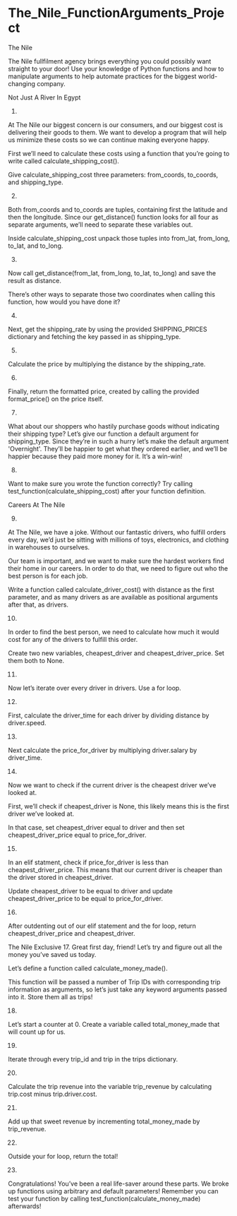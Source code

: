 # The_Nile_FunctionArguments_Project

The Nile

The Nile fullfilment agency brings everything you could possibly want straight to your door! Use your knowledge of Python functions and how to manipulate arguments to help automate practices for the biggest world-changing company.


Not Just A River In Egypt

1.
At The Nile our biggest concern is our consumers, and our biggest cost is delivering their goods to them. We want to develop a program that will help us minimize these costs so we can continue making everyone happy.

First we’ll need to calculate these costs using a function that you’re going to write called calculate_shipping_cost().

Give calculate_shipping_cost three parameters: from_coords, to_coords, and shipping_type.



2.
Both from_coords and to_coords are tuples, containing first the latitude and then the longitude. Since our get_distance() function looks for all four as separate arguments, we’ll need to separate these variables out.

Inside calculate_shipping_cost unpack those tuples into from_lat, from_long, to_lat, and to_long.



3.
Now call get_distance(from_lat, from_long, to_lat, to_long) and save the result as distance.

There’s other ways to separate those two coordinates when calling this function, how would you have done it?



4.
Next, get the shipping_rate by using the provided SHIPPING_PRICES dictionary and fetching the key passed in as shipping_type.


5.
Calculate the price by multiplying the distance by the shipping_rate.

6.
Finally, return the formatted price, created by calling the provided format_price() on the price itself.


7.
What about our shoppers who hastily purchase goods without indicating their shipping type? Let’s give our function a default argument for shipping_type. Since they’re in such a hurry let’s make the default argument 'Overnight'. They’ll be happier to get what they ordered earlier, and we’ll be happier because they paid more money for it. It’s a win-win!

8.
Want to make sure you wrote the function correctly? Try calling test_function(calculate_shipping_cost) after your function definition.

Careers At The Nile

9.
At The Nile, we have a joke. Without our fantastic drivers, who fulfill orders every day, we’d just be sitting with millions of toys, electronics, and clothing in warehouses to ourselves.

Our team is important, and we want to make sure the hardest workers find their home in our careers. In order to do that, we need to figure out who the best person is for each job.

Write a function called calculate_driver_cost() with distance as the first parameter, and as many drivers as are available as positional arguments after that, as drivers.



10.
In order to find the best person, we need to calculate how much it would cost for any of the drivers to fulfill this order.

Create two new variables, cheapest_driver and cheapest_driver_price. Set them both to None.

11.
Now let’s iterate over every driver in drivers. Use a for loop.



12.
First, calculate the driver_time for each driver by dividing distance by driver.speed.

13.
Next calculate the price_for_driver by multiplying driver.salary by driver_time.

14.
Now we want to check if the current driver is the cheapest driver we’ve looked at.

First, we’ll check if cheapest_driver is None, this likely means this is the first driver we’ve looked at.

In that case, set cheapest_driver equal to driver and then set cheapest_driver_price equal to price_for_driver.

15.
In an elif statment, check if price_for_driver is less than cheapest_driver_price. This means that our current driver is cheaper than the driver stored in cheapest_driver.

Update cheapest_driver to be equal to driver and update cheapest_driver_price to be equal to price_for_driver.

16.
After outdenting out of our elif statement and the for loop, return cheapest_driver_price and cheapest_driver.



The Nile Exclusive
17.
Great first day, friend! Let’s try and figure out all the money you’ve saved us today.

Let’s define a function called calculate_money_made().

This function will be passed a number of Trip IDs with corresponding trip information as arguments, so let’s just take any keyword arguments passed into it. Store them all as trips!


18.
Let’s start a counter at 0. Create a variable called total_money_made that will count up for us.

19.
Iterate through every trip_id and trip in the trips dictionary.


20.
Calculate the trip revenue into the variable trip_revenue by calculating trip.cost minus trip.driver.cost.

21.
Add up that sweet revenue by incrementing total_money_made by trip_revenue.



22.
Outside your for loop, return the total!

23.
Congratulations! You’ve been a real life-saver around these parts. We broke up functions using arbitrary and default parameters! 
Remember you can test your function by calling test_function(calculate_money_made) afterwards!
